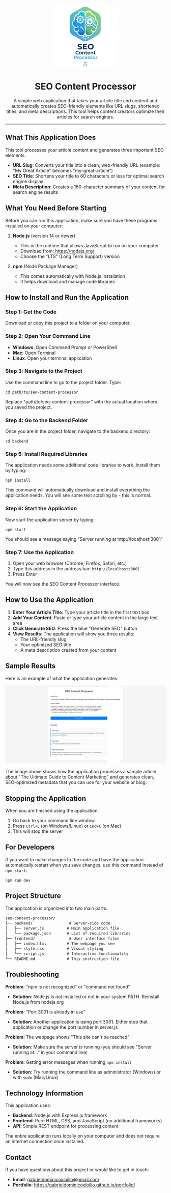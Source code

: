 <p align="center">
  <img src="/frontend/images/favicon.webp" alt="SEO Content Processor Logo" width="200" height="200">
</p>

<h1 align="center">SEO Content Processor</h1>

<p align="center">
A simple web application that takes your article title and content and automatically creates SEO-friendly elements like URL slugs, shortened titles, and meta descriptions. This tool helps content creators optimize their articles for search engines.
</p>

<hr>

## What This Application Does

This tool processes your article content and generates three important SEO elements:

- **URL Slug**: Converts your title into a clean, web-friendly URL (example: "My Great Article" becomes "my-great-article")
- **SEO Title**: Shortens your title to 60 characters or less for optimal search engine display
- **Meta Description**: Creates a 160-character summary of your content for search engine results

## What You Need Before Starting

Before you can run this application, make sure you have these programs installed on your computer:

1. **Node.js** (version 14 or newer)
   - This is the runtime that allows JavaScript to run on your computer
   - Download from: https://nodejs.org/
   - Choose the "LTS" (Long Term Support) version

2. **npm** (Node Package Manager)
   - This comes automatically with Node.js installation
   - It helps download and manage code libraries

## How to Install and Run the Application

### Step 1: Get the Code
Download or copy this project to a folder on your computer.

### Step 2: Open Your Command Line
- **Windows**: Open Command Prompt or PowerShell
- **Mac**: Open Terminal
- **Linux**: Open your terminal application

### Step 3: Navigate to the Project
Use the command line to go to the project folder. Type:
```
cd path/to/seo-content-processor
```
Replace "path/to/seo-content-processor" with the actual location where you saved the project.

### Step 4: Go to the Backend Folder
Once you are in the project folder, navigate to the backend directory:
```
cd backend
```

### Step 5: Install Required Libraries
The application needs some additional code libraries to work. Install them by typing:
```
npm install
```
This command will automatically download and install everything the application needs. You will see some text scrolling by - this is normal.

### Step 6: Start the Application
Now start the application server by typing:
```
npm start
```
You should see a message saying "Server running at http://localhost:3001"

### Step 7: Use the Application
1. Open your web browser (Chrome, Firefox, Safari, etc.)
2. Type this address in the address bar: `http://localhost:3001`
3. Press Enter

You will now see the SEO Content Processor interface.

## How to Use the Application

1. **Enter Your Article Title**: Type your article title in the first text box
2. **Add Your Content**: Paste or type your article content in the large text area
3. **Click Generate SEO**: Press the blue "Generate SEO" button
4. **View Results**: The application will show you three results:
   - The URL-friendly slug
   - Your optimized SEO title
   - A meta description created from your content

## Sample Results

Here is an example of what the application generates:

![Sample SEO Results](/frontend/images/results-example.webp)

The image above shows how the application processes a sample article about "The Ultimate Guide to Content Marketing" and generates clean, SEO-optimized metadata that you can use for your website or blog.

## Stopping the Application

When you are finished using the application:
1. Go back to your command line window
2. Press `Ctrl+C` (on Windows/Linux) or `Cmd+C` (on Mac)
3. This will stop the server

## For Developers

If you want to make changes to the code and have the application automatically restart when you save changes, use this command instead of `npm start`:
```
npm run dev
```

## Project Structure

The application is organized into two main parts:

```
seo-content-processor/
├── backend/                # Server-side code
│   ├── server.js          # Main application file
│   └── package.json       # List of required libraries
├── frontend/               # User interface files
│   ├── index.html         # The webpage you see
│   ├── style.css          # Visual styling
│   └── script.js          # Interactive functionality
└── README.md              # This instruction file
```

## Troubleshooting

**Problem**: "npm is not recognized" or "command not found"
- **Solution**: Node.js is not installed or not in your system PATH. Reinstall Node.js from nodejs.org

**Problem**: "Port 3001 is already in use"
- **Solution**: Another application is using port 3001. Either stop that application or change the port number in server.js

**Problem**: The webpage shows "This site can't be reached"
- **Solution**: Make sure the server is running (you should see "Server running at..." in your command line)

**Problem**: Getting error messages when running `npm install`
- **Solution**: Try running the command line as administrator (Windows) or with `sudo` (Mac/Linux)

## Technology Information

This application uses:
- **Backend**: Node.js with Express.js framework
- **Frontend**: Pure HTML, CSS, and JavaScript (no additional frameworks)
- **API**: Simple REST endpoint for processing content

The entire application runs locally on your computer and does not require an internet connection once installed.

## Contact

If you have questions about this project or would like to get in touch:

- **Email**: gabrieldominicoxibillo@gmail.com
- **Portfolio**: https://gabrieldominicoxibillo.github.io/portfolio/

